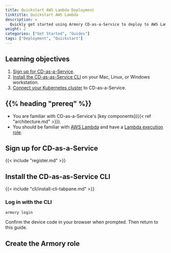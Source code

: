 ```yaml
---
title: Quickstart AWS Lambda Deployment
linktitle: Quickstart AWS Lambda
description: >
  Quickly get started using Armory CD-as-a-Service to deploy to AWS Lambda. Install the CLI, connect to AWS Lambda with a single command, and deploy a sample app. Learn deployment file syntax.
weight: 2
categories: ["Get Started", "Guides"]
tags: ["Deployment", "Quickstart"]
---
```



## Learning objectives

1. [Sign up for CD-as-a-Service](#sign-up-for-cd-as-a-service).
1. [Install the CD-as-as-Service CLI](#install-the-cd-as-as-service-cli) on your Mac, Linux, or Windows workstation.
1. [Connect your Kubernetes cluster](#connect-your-cluster) to CD-as-a-Service.


## {{% heading "prereq" %}}

* You are familiar with CD-as-a-Service's [key components]({{< ref "architecture.md" >}}).
* You should be familiar with [AWS Lambda](https://aws.amazon.com/lambda/) and have a [Lambda execution role](https://docs.aws.amazon.com/lambda/latest/dg/lambda-intro-execution-role.html).


## Sign up for CD-as-a-Service

{{< include "register.md" >}}

## Install the CD-as-as-Service CLI

{{< include "cli/install-cli-tabpane.md" >}}

### Log in with the CLI

```shell
armory login
```

Confirm the device code in your browser when prompted. Then return to this guide.    

## Create the Armory role